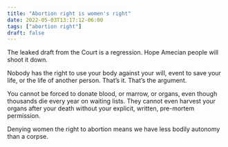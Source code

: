 ```yaml
---
title: "Abortion right is women's right"
date: 2022-05-03T13:17:12-06:00
tags: ["abortion right"]
draft: false
---
```


The leaked draft from the Court is a regression. Hope Amecian people will shoot it down.

Nobody has the right to use your body against your will, event to save your life, or the life of another person. That’s it. That’s the argument.

You cannot be forced to donate blood, or marrow, or organs, even though thousands die every year on waiting lists. They cannot even harvest your organs after your death without your explicit, written, pre-mortem permission.

Denying women the right to abortion means we have less bodily autonomy than a corpse.
